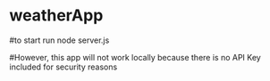 # weatherApp

#to start run node server.js

#However, this app will not work locally because there is no API Key included for security reasons
